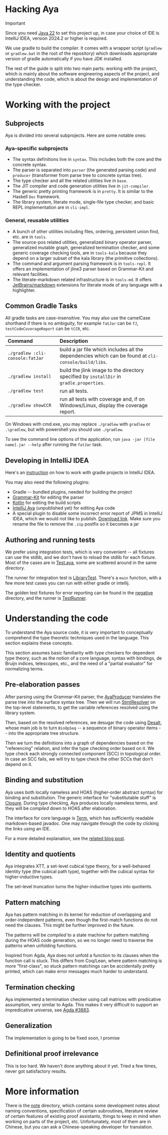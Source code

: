 # Hacking Aya

[Java 22]: https://jdk.java.net/22

> [!IMPORTANT]
>
> Since you need [Java 22] to set this project up, in case your choice
> of IDE is IntelliJ IDEA, version 2024.2 or higher is required.

We use gradle to build the compiler. It comes with a wrapper script (`gradlew` or `gradlew.bat` in the root of the
repository) which downloads appropriate version of gradle automatically if you have JDK installed.

The rest of the guide is split into two main parts: working with the project, which is mainly about the software
engineering aspects of the project, and understanding the code, which is about the design and implementation of the
type checker.

# Working with the project

## Subprojects

Aya is divided into several subprojects. Here are some notable ones:

### Aya-specific subprojects

+ The syntax definitions live in `syntax`. This includes both the core and the concrete syntax.
+ The parser is separated into `parser` (the generated parsing code) and `producer`
  (transformer from parse tree to concrete syntax tree).
+ The type checker and all the related utilities live in `base`.
+ The JIT compiler and code generation utilities live in `jit-compiler`.
+ The generic pretty printing framework is in `pretty`. It is similar to the Haskell `Doc` framework.
+ The library system, literate mode, single-file type checker, and basic REPL implementation are in `cli-impl`.

### General, reusable utilities

+ A bunch of other utilities including files, ordering, persistent union find, etc.
  are in `tools`.
+ The source-pos related utilities, generalized binary operator parser,
  generalized mutable graph, generalized termination checker,
  and some generic coverage checking tools, are in `tools-kala` because they depend
  on a larger subset of the kala library (the primitive collections).
+ The command and argument parsing framework is in `tools-repl`.
  It offers an implementation of jline3 parser based on Grammar-Kit and relevant facilities.
+ The literate-markdown related infrastructure is in `tools-md`.
  It offers [JetBrains/markdown] extensions for literate mode of any language with a highlighter.

[JetBrains/markdown]: https://github.com/JetBrains/markdown

## Common Gradle Tasks

All gradle tasks are case-insensitive.
You may also use the camelCase shorthand if there is no ambiguity, for example `fatJar` can be `fJ`,
`testCodeCoverageReport` can be `tCCR`, etc.

| Command                         | Description                                                                                          |
|:--------------------------------|:-----------------------------------------------------------------------------------------------------|
| `./gradlew :cli-console:fatJar` | build a jar file which includes all the dependencies which can be found at `cli-console/build/libs`. |
| `./gradlew install`             | build the jlink image to the directory specified by `installDir` in `gradle.properties`.             |
| `./gradlew test`                | run all tests.                                                                                       |
| `./gradlew showCCR`             | run all tests with coverage and, if on Windows/Linux, display the coverage report.                   |

On Windows with cmd.exe, you may replace `./gradlew` with `gradlew` or `.\gradlew`,
but with powershell you should use `./gradlew`.

To see the command line options of the application, run `java -jar [file name].jar --help`
after running the `fatJar` task.

## Developing in IntelliJ IDEA

Here's an [instruction](https://www.jetbrains.com/help/idea/gradle.html)
on how to work with gradle projects in IntelliJ IDEA.

You may also need the following plugins:
+ Gradle -- bundled plugins, needed for building the project
+ [Grammar-Kit](https://plugins.jetbrains.com/plugin/6606) for editing the parser
+ [Kotlin](https://plugins.jetbrains.com/plugin/6954) for editing the build scripts
+ [IntelliJ Aya](https://github.com/aya-prover/intellij-aya) (unpublished yet) for editing Aya code
+ A special plugin to disable some incorrect error report of JPMS in IntelliJ IDEA, which we would not like to
  publish. [Download link](https://github.com/user-attachments/files/18740788/fuck.idea.jpms-SNAPSHOT.jar.zip).
  Make sure you rename the file to remove the `.zip` postfix so it becomes a jar

## Authoring and running tests

We prefer using integration tests, which is very convenient -- all fixtures can use the stdlib,
and we don't have to reload the stdlib for each fixture.
Most of the cases are in [Test.aya](../cli-impl/src/test/resources/success/src/Test.aya),
some are scattered around in the same directory.

The runner for integration test is [LibraryTest](../cli-impl/src/test/java/org/aya/test/LibraryTest.java).
There's a `main` function, with a few more test cases you can run with either gradle or intellij.

The golden test fixtures for error reporting can be found in the
[negative](../cli-impl/src/test/java/org/aya/test/fixtures) directory,
and the runner is [TestRunner](../cli-impl/src/test/java/org/aya/test/TestRunner.java).

# Understanding the code

To understand the Aya source code, it is very important to conceptually comprehend the type theoretic techniques
used in the language. This section explains these concepts.

This section assumes basic familiarity with type checkers for dependent type theory,
such as the notion of a core language, syntax with bindings, de Bruijn indices, telescopes, etc.,
and the need of a "partial evaluator" for normalizing terms.

## Pre-elaboration passes

After parsing using the Grammar-Kit parser,
the [AyaProducer](../producer/src/main/java/org/aya/producer/AyaProducer.java) translates the parse tree into the
surface syntax tree. Then we will run [StmtResolver](../base/src/main/java/org/aya/resolve/visitor/StmtResolver.java)
on the top-level statements, to get the variable references resolved using the library system.

Then, based on the resolved references, we desugar the code using [Desalt](../base/src/main/java/org/aya/resolve/salt/Desalt.java),
whose main job is to turn `BinOpSeq` -- a sequence of binary operator items -- into the appropriate tree structure.

Then we turn the definitions into a graph of dependencies based on the "referencing" relation,
and infer the type checking order based on it. We type check each strongly connected component (SCC) in topological order.
In case an SCC fails, we will try to type check the other SCCs that don't depend on it.

## Binding and substitution

Aya uses both locally nameless and HOAS (higher-order abstract syntax) for binding and substitution.
The generic interface for "substitutable stuff" is [Closure](../syntax/src/main/java/org/aya/syntax/core/Closure.java).
During type checking, Aya produces locally nameless terms, and they will be _compiled_ down to HOAS after elaboration.

The interface for core language is [Term](../syntax/src/main/java/org/aya/syntax/core/term/Term.java), which has
sufficiently readable markdown-based javadoc. One may navigate through the code by clicking the links using an IDE.

For a more detailed explanation, see the [related blog post](https://www.aya-prover.org/blog/jit-compile).

## Identity and quotients

Aya integrates XTT, a set-level cubical type theory, for a well-behaved identity type
(the cubical path type), together with the cubical syntax for higher-inductive types.

The set-level truncation turns the higher-inductive types into quotients.

## Pattern matching

Aya has pattern matching in its kernel for reduction of overlapping and order-independent patterns,
even though the first-match functions do not need the clauses.
This might be further improved in the future.

The patterns will be _compiled_ to a state machine for pattern matching during the HOAS code generation,
so we no longer need to traverse the patterns when unfolding functions.

Inspired from Agda, Aya does not unfold a function to its clauses when the function call is stuck.
This differs from Coq/Lean, where pattern matching is more "first-class", so stuck pattern matchings can be
accidentally pretty printed, which can make error messages much harder to understand.

## Termination checking

Aya implemented a termination checker using call matrices with predicative assumption, very similar to Agda.
This makes it very difficult to support an impredicative universe, see [Agda #3883](https://github.com/agda/agda/issues/3883).

## Generalization

The implementation is going to be fixed soon, I promise

## Definitional proof irrelevance

This is too hard. We haven't done anything about it yet. Tried a few times, never got satisfactory results.

# More information

There is the [note](../note) directory, which contains some development notes about naming conventions,
specification of certain subroutines, literature review of certain features of existing proof assistants,
things to keep in mind when working on parts of the project, etc.
Unfortunately, most of them are in Chinese, but you can ask a Chinese-speaking developer for translation.
